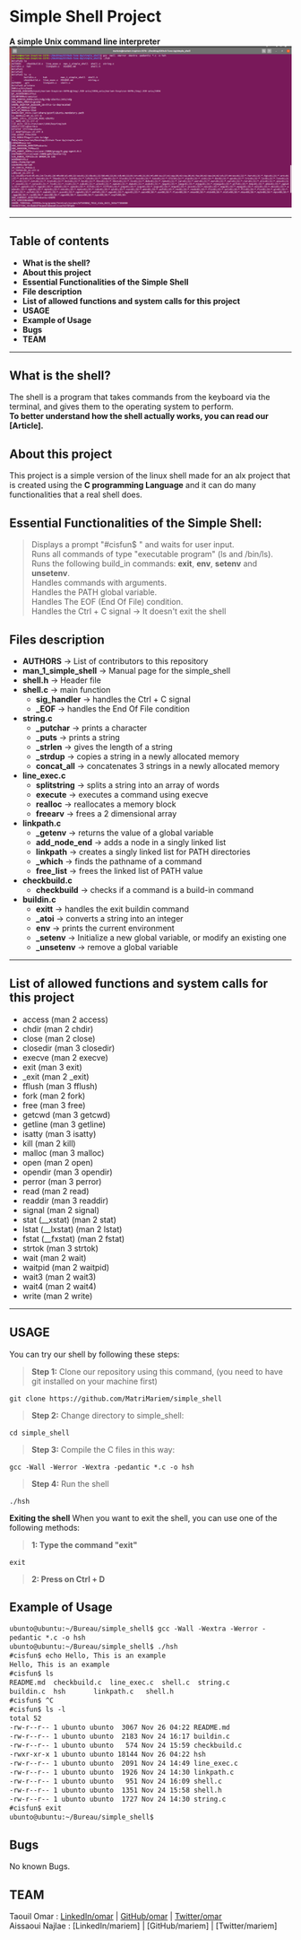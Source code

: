# Simple Shell Project

**A simple Unix command line interpreter**
![shell](/shell.png)

****
## Table of contents
 - **What is the shell?**
 - **About this project**
 - **Essential Functionalities of the Simple Shell**
 - **File description**
 - **List of allowed functions and system calls for this project**
 - **USAGE**
 - **Example of Usage**
 - **Bugs**
 - **TEAM**
 ****

## What is the shell?
The shell is a program that takes commands from the keyboard via the terminal, and gives them to the operating system to perform.\
**To better understand how the shell actually works, you can read our [Article].**

## About this project
This project is a simple version of the linux shell made for an alx project 
that is created using the **C programming Language** and it can do many functionalities that a real shell does.

## Essential Functionalities of the Simple Shell:
> Displays a prompt "#cisfun$ " and waits for user input.\
> Runs all commands of type "executable program" (ls and /bin/ls).\
> Runs the following build_in commands: **exit**, **env**, **setenv** and **unsetenv**.\
> Handles commands with arguments.\
> Handles the PATH global variable.\
> Handles The EOF (End Of File) condition.\
> Handles the Ctrl + C signal -> It doesn't exit the shell

## Files description
 - **AUTHORS** -> List of contributors to this repository
 - **man_1_simple_shell** -> Manual page for the simple_shell
 - **shell.h** -> Header file
 - **shell.c** -> main function
	- **sig_handler** -> handles the Ctrl + C signal
	- **_EOF** -> handles the End Of File condition
 - **string.c**
	- **_putchar** -> prints a character
	- **_puts** -> prints a string
	- **_strlen** -> gives the length of a string
	- **_strdup** -> copies a string in a newly allocated memory
	- **concat_all** -> concatenates 3 strings in a newly allocated memory
 - **line_exec.c**
	- **splitstring** -> splits a string into an array of words
	- **execute** -> executes a command using execve
	- **realloc** -> reallocates a memory block
	- **freearv** -> frees a 2 dimensional array
 - **linkpath.c**
	- **_getenv** -> returns the value of a global variable
	- **add_node_end** -> adds a node in a singly linked list
	- **linkpath** -> creates a singly linked list for PATH directories
	- **_which** -> finds the pathname of a command
	- **free_list** -> frees the linked list of PATH value
 - **checkbuild.c**
	- **checkbuild** -> checks if a command is a build-in command
 - **buildin.c**
	- **exitt** -> handles the exit buildin command
	- **_atoi** -> converts a string into an integer
	- **env** -> prints the current environment
	- **_setenv** -> Initialize a new global variable, or modify an existing one
	- **_unsetenv** -> remove a global variable

****
## List of allowed functions and system calls for this project
 - access (man 2 access)
 - chdir (man 2 chdir)
 - close (man 2 close)
 - closedir (man 3 closedir)
 - execve (man 2 execve)
 - exit (man 3 exit)
 - _exit (man 2 _exit)
 - fflush (man 3 fflush)
 - fork (man 2 fork)
 - free (man 3 free)
 - getcwd (man 3 getcwd)
 - getline (man 3 getline)
 - isatty (man 3 isatty)
 - kill (man 2 kill)
 - malloc (man 3 malloc)
 - open (man 2 open)
 - opendir (man 3 opendir)
 - perror (man 3 perror)
 - read (man 2 read)
 - readdir (man 3 readdir)
 - signal (man 2 signal)
 - stat (__xstat) (man 2 stat)
 - lstat (__lxstat) (man 2 lstat)
 - fstat (__fxstat) (man 2 fstat)
 - strtok (man 3 strtok)
 - wait (man 2 wait)
 - waitpid (man 2 waitpid)
 - wait3 (man 2 wait3)
 - wait4 (man 2 wait4)
 - write (man 2 write)
****

## USAGE
You can try our shell by following these steps:
> **Step 1:** Clone our repository using this command, (you need to have git installed on your machine first)
````
git clone https://github.com/MatriMariem/simple_shell
````
> **Step 2:** Change directory to simple_shell:
````
cd simple_shell
````
> **Step 3:** Compile the C files in this way:
````
gcc -Wall -Werror -Wextra -pedantic *.c -o hsh
````
> **Step 4:** Run the shell
````
./hsh
````
**Exiting the shell**
When you want to exit the shell, you can use one of the following methods:
> **1: Type the command "exit"**
````
exit
````
> **2: Press on Ctrl + D**

## Example of Usage
````
ubunto@ubuntu:~/Bureau/simple_shell$ gcc -Wall -Wextra -Werror -pedantic *.c -o hsh
ubunto@ubuntu:~/Bureau/simple_shell$ ./hsh
#cisfun$ echo Hello, This is an example
Hello, This is an example
#cisfun$ ls
README.md  checkbuild.c  line_exec.c  shell.c  string.c
buildin.c  hsh		 linkpath.c   shell.h
#cisfun$ ^C
#cisfun$ ls -l
total 52
-rw-r--r-- 1 ubunto ubunto  3067 Nov 26 04:22 README.md
-rw-r--r-- 1 ubunto ubunto  2183 Nov 24 16:17 buildin.c
-rw-r--r-- 1 ubunto ubunto   574 Nov 24 15:59 checkbuild.c
-rwxr-xr-x 1 ubunto ubunto 18144 Nov 26 04:22 hsh
-rw-r--r-- 1 ubunto ubunto  2091 Nov 24 14:49 line_exec.c
-rw-r--r-- 1 ubunto ubunto  1926 Nov 24 14:30 linkpath.c
-rw-r--r-- 1 ubunto ubunto   951 Nov 24 16:09 shell.c
-rw-r--r-- 1 ubunto ubunto  1351 Nov 24 15:58 shell.h
-rw-r--r-- 1 ubunto ubunto  1727 Nov 24 14:30 string.c
#cisfun$ exit
ubunto@ubuntu:~/Bureau/simple_shell$
````
## Bugs
No known Bugs.

## TEAM
Taouil Omar  : [LinkedIn/omar] | [GitHub/omar] | [Twitter/omar]\
Aissaoui Najlae  : [LinkedIn/mariem] | [GitHub/mariem] | [Twitter/mariem]


[LinkedIn/omar]: <https://www.linkedin.com/in/taouilomar/>
[LinkedIn/najlae]: <https://www.linkedin.com/in/mariem-matri-249620178>
[GitHub/omar]: <https://github.com/OmarTl2005>
[GitHub/najlae]: <https://github.com/Najlae86>
[Twitter/omar]: <https://twitter.com/its_omar_00>
[Twitter/najlae]: <https://twitter.com/MatriMariem>

